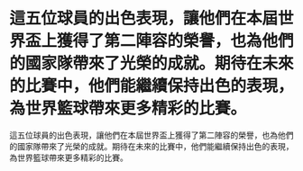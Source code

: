 #  這五位球員的出色表現，讓他們在本屆世界盃上獲得了第二陣容的榮譽，也為他們的國家隊帶來了光榮的成就。期待在未來的比賽中，他們能繼續保持出色的表現，為世界籃球帶來更多精彩的比賽。 
  這五位球員的出色表現，讓他們在本屆世界盃上獲得了第二陣容的榮譽，也為他們的國家隊帶來了光榮的成就。期待在未來的比賽中，他們能繼續保持出色的表現，為世界籃球帶來更多精彩的比賽。